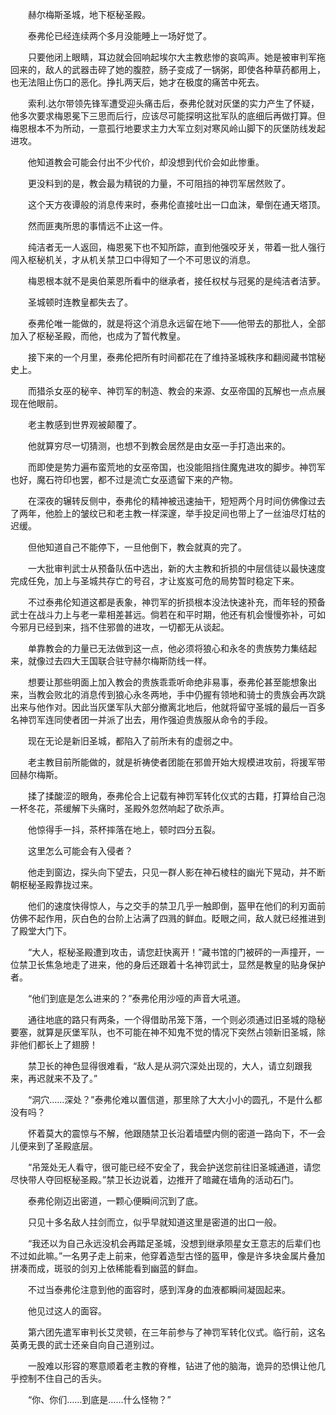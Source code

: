 　　赫尔梅斯圣城，地下枢秘圣殿。

　　泰弗伦已经连续两个多月没能睡上一场好觉了。

　　只要他闭上眼睛，耳边就会回响起埃尔大主教悲惨的哀鸣声。她是被审判军拖回来的，敌人的武器击碎了她的腹腔，肠子变成了一锅粥，即使各种草药都用上，也无法阻止伤口的恶化。挣扎两天后，她才在极度的痛苦中死去。

　　索利.达尔带领先锋军遭受迎头痛击后，泰弗伦就对灰堡的实力产生了怀疑，他多次要求梅恩冕下三思而后行，应该尽可能探明这批军队的底细后再做打算。但梅恩根本不为所动，一意孤行地要求主力大军立刻对寒风岭山脚下的灰堡防线发起进攻。

　　他知道教会可能会付出不少代价，却没想到代价会如此惨重。

　　更没料到的是，教会最为精锐的力量，不可阻挡的神罚军居然败了。

　　这个天方夜谭般的消息传来时，泰弗伦直接吐出一口血沫，晕倒在通天塔顶。

　　然而匪夷所思的事情远不止这一件。

　　纯洁者无一人返回，梅恩冕下也不知所踪，直到他强咬牙关，带着一批人强行闯入枢秘机关，才从机关禁卫口中得知了一个不可思议的消息。

　　梅恩根本就不是奥伯莱恩所看中的继承者，接任权杖与冠冕的是纯洁者洁萝。

　　圣城顿时连教皇都失去了。

　　泰弗伦唯一能做的，就是将这个消息永远留在地下——他带去的那批人，全部加入了枢秘圣殿，而他，也成为了暂代教皇。

　　接下来的一个月里，泰弗伦把所有时间都花在了维持圣城秩序和翻阅藏书馆秘史上。

　　而猎杀女巫的秘辛、神罚军的制造、教会的来源、女巫帝国的瓦解也一点点展现在他眼前。

　　老主教感到世界观被颠覆了。

　　他就算穷尽一切猜测，也想不到教会居然是由女巫一手打造出来的。

　　而即使是势力遍布蛮荒地的女巫帝国，也没能阻挡住魔鬼进攻的脚步。神罚军也好，魔石符印也罢，都不过是流亡女巫遗留下来的产物。

　　在深夜的辗转反侧中，泰弗伦的精神被迅速抽干，短短两个月时间仿佛像过去了两年，他脸上的皱纹已和老主教一样深邃，举手投足间也带上了一丝油尽灯枯的迟缓。

　　但他知道自己不能停下，一旦他倒下，教会就真的完了。

　　一大批审判武士从预备队伍中选出，新的大主教和折损的中层信徒以最快速度完成任免，加上与圣城共存亡的号召，才让岌岌可危的局势暂时稳定下来。

　　不过泰弗伦知道这都是表象，神罚军的折损根本没法快速补充，而年轻的预备武士在战斗力上与老一辈相差甚远。倘若在和平时期，他还有机会慢慢弥补，可如今邪月已经到来，挡不住邪兽的进攻，一切都无从谈起。

　　单靠教会的力量已无法做到这一点，他必须将狼心和永冬的贵族势力集结起来，就像过去四大王国联合驻守赫尔梅斯防线一样。

　　想要让那些明面上加入教会的贵族乖乖听命绝非易事，泰弗伦甚至能想象出来，当教会败北的消息传到狼心永冬两地，手中仍握有领地和骑士的贵族会再次跳出来与他作对。因此当灰堡军队大部分撤离北地后，他就将留守圣城的最后一百多名神罚军连同使者团一并派了出去，用作强迫贵族服从命令的手段。

　　现在无论是新旧圣城，都陷入了前所未有的虚弱之中。

　　老主教目前所能做的，就是祈祷使者团能在邪兽开始大规模进攻前，将援军带回赫尔梅斯。

　　揉了揉酸涩的眼角，泰弗伦合上记载有神罚军转化仪式的古籍，打算给自己泡一杯冬花，茶缓解下头痛时，圣殿外忽然响起了砍杀声。

　　他惊得手一抖，茶杯摔落在地上，顿时四分五裂。

　　这里怎么可能会有入侵者？

　　他走到窗边，探头向下望去，只见一群人影在神石棱柱的幽光下晃动，并不断朝枢秘圣殿靠拢过来。

　　他们的速度快得惊人，与之交手的禁卫几乎一触即倒，盔甲在他们的利刃面前仿佛不起作用，灰白色的台阶上沾满了四溅的鲜血。眨眼之间，敌人就已经推进到了殿堂大门下。

　　“大人，枢秘圣殿遭到攻击，请您赶快离开！”藏书馆的门被砰的一声撞开，一位禁卫长焦急地走了进来，他的身后还跟着十名神罚武士，显然是教皇的贴身保护者。

　　“他们到底是怎么进来的？”泰弗伦用沙哑的声音大吼道。

　　通往地底的路只有两条，一个得借助吊笼下落，一个则必须通过旧圣城的隐秘要塞，就算是灰堡军队，也不可能在神不知鬼不觉的情况下突然占领新旧圣城，除非他们都长上了翅膀！

　　禁卫长的神色显得很难看，“敌人是从洞穴深处出现的，大人，请立刻跟我来，再迟就来不及了。”

　　“洞穴……深处？”泰弗伦难以置信道，那里除了大大小小的圆孔，不是什么都没有吗？

　　怀着莫大的震惊与不解，他跟随禁卫长沿着墙壁内侧的密道一路向下，不一会儿便来到了圣殿底层。

　　“吊笼处无人看守，很可能已经不安全了，我会护送您前往旧圣城通道，请您尽快带人夺回枢秘圣殿。”禁卫长边说着，边推开了暗藏在墙角的活动石门。

　　泰弗伦刚迈出密道，一颗心便瞬间沉到了底。

　　只见十多名敌人拄剑而立，似乎早就知道这里是密道的出口一般。

　　“我还以为自己永远没机会再踏足圣城，没想到继承陨星女王意志的后辈们也不过如此嘛。”一名男子走上前来，他穿着造型古怪的盔甲，像是许多块金属片叠加拼凑而成，斑驳的剑刃上依稀能看到幽蓝的鲜血。

　　不过当泰弗伦注意到他的面容时，感到浑身的血液都瞬间凝固起来。

　　他见过这人的面容。

　　第六团先遣军审判长艾灵顿，在三年前参与了神罚军转化仪式。临行前，这名英勇无畏的武士还亲自向自己道别过。

　　一股难以形容的寒意顺着老主教的脊椎，钻进了他的脑海，诡异的恐惧让他几乎控制不住自己的舌头。

　　“你、你们……到底是……什么怪物？”
